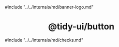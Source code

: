 #include "../../internals/md/banner-logo.md"

<h1 align="center">@tidy-ui/button</h1>

#include "../../internals/md/checks.md"
